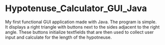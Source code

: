 # Hypotenuse_Calculator_GUI_Java
My first functional GUI application made with Java. The program is simple. It displays a right triangle with buttons next to the sides adjacent to the right angle. These buttons initialize textfields that are then used to collect user input and calculate for the length of the hypotneuse.
